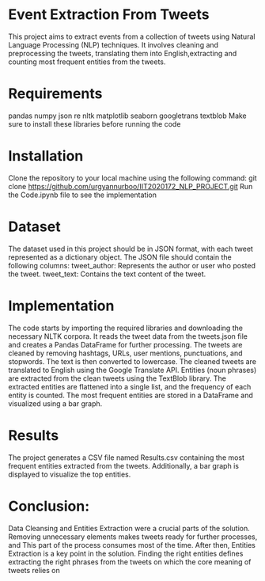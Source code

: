 # Event Extraction From Tweets
This project aims to extract events from a collection of tweets using Natural Language Processing (NLP) techniques. It involves cleaning and preprocessing the tweets, translating them into English,extracting and counting most frequent entities from the tweets.
# Requirements
pandas
numpy
json
re
nltk
matplotlib
seaborn
googletrans
textblob
Make sure to install these libraries before running the code
# Installation
Clone the repository to your local machine using the following command:
git clone https://github.com/urgyannurboo/IIT2020172_NLP_PROJECT.git
Run the Code.ipynb file to see the implementation
# Dataset
The dataset used in this project should be in JSON format, with each tweet represented as a dictionary object. The JSON file should contain the following columns:
tweet_author: Represents the author or user who posted the tweet.
tweet_text: Contains the text content of the tweet.
# Implementation
The code starts by importing the required libraries and downloading the necessary NLTK corpora.
It reads the tweet data from the tweets.json file and creates a Pandas DataFrame for further processing.
The tweets are cleaned by removing hashtags, URLs, user mentions, punctuations, and stopwords. The text is then converted to lowercase.
The cleaned tweets are translated to English using the Google Translate API.
Entities (noun phrases) are extracted from the clean tweets using the TextBlob library.
The extracted entities are flattened into a single list, and the frequency of each entity is counted.
The most frequent entities are stored in a DataFrame and visualized using a bar graph.
# Results
The project generates a CSV file named Results.csv containing the most frequent entities extracted from the tweets. Additionally, a bar graph is displayed to visualize the top entities.
# Conclusion:
Data Cleansing and Entities Extraction were a crucial parts of the solution. Removing unnecessary elements makes tweets ready for further processes, and This part of the process consumes most of the time.
After then, Entities Extraction is a key point in the solution. Finding the right entities defines extracting the right phrases from the tweets on which the core meaning of tweets relies on
